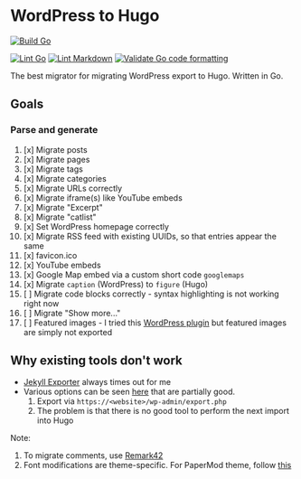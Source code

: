 # WordPress to Hugo

[![Build Go](https://github.com/ashishb/wp2hugo/actions/workflows/build-go.yaml/badge.svg)](https://github.com/ashishb/wp2hugo/actions/workflows/build-go.yaml)

[![Lint Go](https://github.com/ashishb/wp2hugo/actions/workflows/lint-go.yaml/badge.svg)](https://github.com/ashishb/wp2hugo/actions/workflows/lint-go.yaml)
[![Lint Markdown](https://github.com/ashishb/wp2hugo/actions/workflows/lint-markdown.yaml/badge.svg)](https://github.com/ashishb/wp2hugo/actions/workflows/lint-markdown.yaml)
[![Validate Go code formatting](https://github.com/ashishb/wp2hugo/actions/workflows/format-go.yaml/badge.svg)](https://github.com/ashishb/wp2hugo/actions/workflows/format-go.yaml)

The best migrator for migrating WordPress export to Hugo.
Written in Go.

## Goals

### Parse and generate

1. [x] Migrate posts
1. [x] Migrate pages
1. [x] Migrate tags
1. [x] Migrate categories
1. [x] Migrate URLs correctly
1. [x] Migrate iframe(s) like YouTube embeds
1. [x] Migrate "Excerpt"
1. [x] Migrate "catlist"
1. [x] Set WordPress homepage correctly
1. [x] Migrate RSS feed with existing UUIDs, so that entries appear the same
1. [x] favicon.ico
1. [x] YouTube embeds
1. [x] Google Map embed via a custom short code `googlemaps`
1. [x] Migrate `caption` (WordPress) to `figure` (Hugo)
1. [ ] Migrate code blocks correctly - syntax highlighting is not working right now
1. [ ] Migrate "Show more..."
1. [ ] Featured images - I tried this [WordPress plugin](https://wordpress.org/plugins/export-media-with-selected-content/) but featured images are simply not exported


## Why existing tools don't work

- [Jekyll Exporter](https://github.com/benbalter/wordpress-to-jekyll-exporter/) always times out for me
- Various options can be seen [here](https://gohugo.io/tools/migrations/) that are partially good.
  1. Export via `https://<website>/wp-admin/export.php`
  1. The problem is that there is no good tool to perform the next import into Hugo

Note:

1. To migrate comments, use [Remark42](https://remark42.com/docs/backup/migration/)
2. Font modifications are theme-specific. For PaperMod theme, follow [this](https://forum.wildserver.ru/viewtopic.php?t=18)
